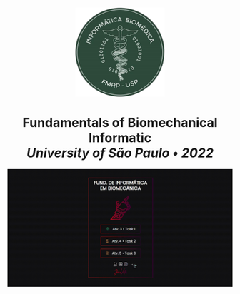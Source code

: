 <h1 align="center">
  <a href="https://ibm.fmrp.usp.br/">
    <img src="./assets/logo-ibm.png" alt="IBm" width="200" target="_blank">
  </a>
  <br><br>
  Fundamentals of Biomechanical Informatic
  <br>
  <em>University of São Paulo • 2022</em>
</h1>

<img src="./assets/usage1.gif">